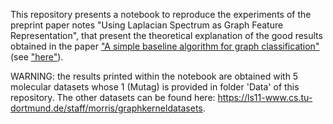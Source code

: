 This repository presents a notebook to reproduce the experiments of the preprint paper notes "Using Laplacian Spectrum as Graph Feature Representation", that present the theoretical explanation of the good results obtained in the paper ["A simple baseline algorithm for graph classification"](https://arxiv.org/abs/1810.09155) (see ["here"](https://github.com/edouardpineau/A-simple-baseline-algorithm-for-graph-classification)).

WARNING: the results printed within the notebook are obtained with 5 molecular datasets whose 1 (Mutag) is provided in folder 'Data' of this repository. The other datasets can be found here: https://ls11-www.cs.tu-dortmund.de/staff/morris/graphkerneldatasets. 
